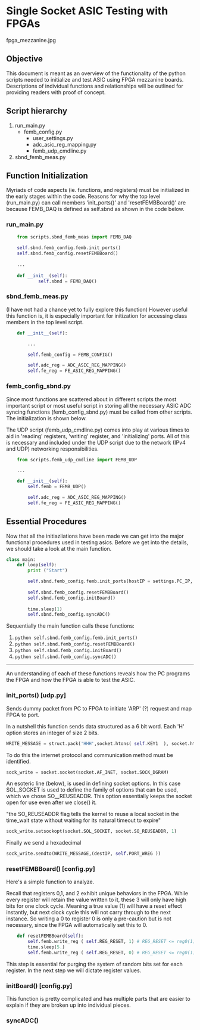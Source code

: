 # Single Socket ASIC Testing with FPGAs

fpga_mezzanine.jpg

## Objective

This document is meant as an overview of the functionality of the python scripts needed to initialize and test ASIC using FPGA mezzanine boards. Descriptions of individual functions and relationships will be outlined for providing readers with proof of concept.

## Script hierarchy
1. run_main.py
	* femb_config.py
		+ user_settings.py
		+ adc_asic_reg_mapping.py
		+ femb_udp_cmdline.py
2. sbnd_femb_meas.py


## Function Initialization 

Myriads of code aspects (ie. functions, and registers) must be initialized in the early stages within the code.
Reasons for why the top level (run_main.py) can call members 'init_ports()' and 'resetFEMBBoard()' are because FEMB_DAQ is defined as self.sbnd as shown in the code below.

### run_main.py
```python
    from scripts.sbnd_femb_meas import FEMB_DAQ
    
    self.sbnd.femb_config.femb.init_ports()
    self.sbnd.femb_config.resetFEMBBoard()
	
    ...
    
    def __init__(self):
            self.sbnd = FEMB_DAQ()
```

### sbnd_femb_meas.py
(I have not had a chance yet to fully explore this function) However useful this function is, it is especially important for initization for accessing class members in the top level script. 
```python
    def __init__(self):

        ...

        self.femb_config = FEMB_CONFIG()

        self.adc_reg = ADC_ASIC_REG_MAPPING()
        self.fe_reg = FE_ASIC_REG_MAPPING() 
```

### femb_config_sbnd.py
Since most functions are scattered about in different scripts the most important script or most useful script in storing all the necessary ASIC ADC syncing functions (femb_config_sbnd.py) must be called from other scripts. The initialization is shown below.

The UDP script (femb_udp_cmdline.py) comes into play at various times to aid in 'reading' registers, 'writing' register, and 'initializing' ports. All of this is necessary and included under the UDP script due to the network (IPv4 and UDP) networking responsibilities.
```python
    from scripts.femb_udp_cmdline import FEMB_UDP

    ...

    def __init__(self):
        self.femb = FEMB_UDP()

        self.adc_reg = ADC_ASIC_REG_MAPPING()
        self.fe_reg = FE_ASIC_REG_MAPPING() 
```

## Essential Procedures

Now that all the initiazliations have been made we can get into the major functional procedures used in testing asics. Before we get into the details, we should take a look at the main function. 

```python
class main:
    def loop(self):
        print ("Start")

        self.sbnd.femb_config.femb.init_ports(hostIP = settings.PC_IP, destIP = settings.FPGA_IP)
        
        self.sbnd.femb_config.resetFEMBBoard()
        self.sbnd.femb_config.initBoard()
            
        time.sleep(1)
        self.sbnd.femb_config.syncADC()
```

Sequentially the main function calls these functions:
1. ```python self.sbnd.femb_config.femb.init_ports() ```
2. ```python self.sbnd.femb_config.resetFEMBBoard() ```
3. ```python self.sbnd.femb_config.initBoard() ```
4. ```python self.sbnd.femb_config.syncADC() ```

---

An understanding of each of these functions reveals how the PC programs the FPGA and how the FPGA is able to test the ASIC.

### init_ports()					[udp.py]

Sends dummy packet from PC to FPGA to initiate 'ARP' (?) request and map FPGA to port.

In a nutshell this function sends data structured as a 6 bit word. Each 'H' option stores an integer of size 2 bits.
```python
WRITE_MESSAGE = struct.pack('HHH',socket.htons( self.KEY1  ), socket.htons( self.FOOTER  ), 0x0  )
```


To do this the internet protocol and communication method must be identified.
```python
sock_write = socket.socket(socket.AF_INET, socket.SOCK_DGRAM)
```


An esoteric line (below), is used in defining socket options. In this case SOL_SOCKET is used to define the family of options that can be used, which we chose SO__REUSEADDR. This option essentially keeps the socket open for use even after we close() it.

"the SO_REUSEADDR flag tells the kernel to reuse a local socket in the time_wait state without waiting for its natural timeout to expire"
```python
sock_write.setsockopt(socket.SOL_SOCKET, socket.SO_REUSEADDR, 1)
```


Finally we send a hexadecimal 
```python
sock_write.sendto(WRITE_MESSAGE,(destIP, self.PORT_WREG ))
```

### resetFEMBBoard()					[config.py]

Here's a simple function to analyze. 

Recall that registers 0,1, and 2 exhibit unique behaviors in the FPGA. While every register will retain the value written to it, these 3 will only have high bits for one clock cycle. Meaning a true value (1) will have a reset effect instantly, but next clock cycle this will not carry through to the next instance. So writing a 0 to register 0 is only a pre-caution but is not necessary, since the FPGA will automatically set this to 0.

```python
    def resetFEMBBoard(self):
        self.femb.write_reg ( self.REG_RESET, 1) # REG_RESET <= reg0(1)
        time.sleep(5.)
        self.femb.write_reg ( self.REG_RESET, 0) # REG_RESET <= reg0(1)
```

This step is essential for purging the system of random bits set for each register. In the next step we will dictate register values.

### initBoard()						[config.py]

This function is pretty complicated and has multiple parts that are easier to explain if they are broken up into individual pieces.





### syncADC()


